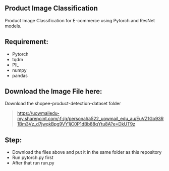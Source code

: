 ## Product Image Classification
Product Image Classification for E-commerce using Pytorch and ResNet models. 

## Requirement:
- Pytorch
- tqdm
- PIL
- numpy
- pandas

## Download the Image File here:
Download the shopee-product-detection-dataset folder<br/>
>https://uowmailedu-my.sharepoint.com/:f:/g/personal/a522_uowmail_edu_au/EuVZ1Go93R1Bm3Vz_d7jwqkBpg9VY1jC0P1dBb88qYtu8A?e=DkUT9z

## Step:
- Download the files above and put it in the same folder as this repository
- Run pytorch.py first
- After that run run.py
